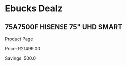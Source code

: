 
# Ebucks Dealz
## 75A7500F HISENSE 75" UHD SMART
[Product Page](https://www.ebucks.com/web/shop/productSelected.do?prodId=1059220770&catId=363628279)

Price: R21499.00

Savings: 500.0


	